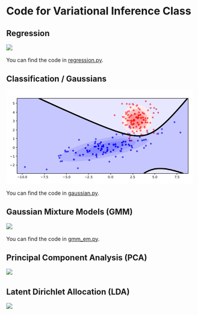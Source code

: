 # Code for Variational Inference Class

## Regression

![](regression/regression.jpg)

You can find the code in [regression.py](regression/regression.py).

## Classification / Gaussians

![](classification/classification.jpg)

You can find the code in [gaussian.py](classification/gaussian.py).

## Gaussian Mixture Models (GMM)

![](gmm/gmm.jpg)

You can find the code in [gmm_em.py](gmm/gmm_em.py).


## Principal Component Analysis (PCA)

![](pca/pca.png)


## Latent Dirichlet Allocation (LDA)

![](lda/lda.png)
